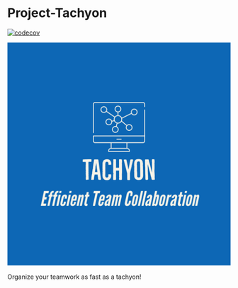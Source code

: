 # Project-Tachyon
[![codecov](https://codecov.io/gh/LGU-Web3-0/Project-Tachyon/branch/main/graph/badge.svg?token=1QZ2QUH16B)](https://codecov.io/gh/LGU-Web3-0/Project-Tachyon)

![logo](misc/logo/logo.jpeg)

Organize your teamwork as fast as a tachyon!
